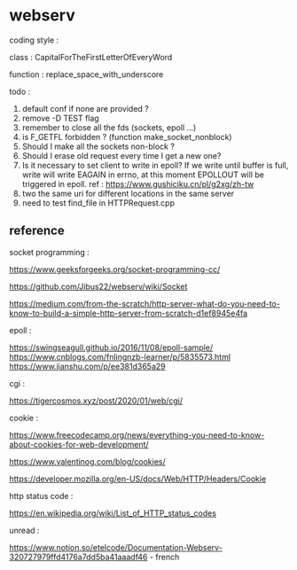 # webserv

coding style :

class : CapitalForTheFirstLetterOfEveryWord

function : replace_space_with_underscore

todo :
1. default conf if none are provided ?
2. remove -D TEST flag
3. remember to close all the fds (sockets, epoll ...) 
4. is F_GETFL forbidden ? (function make_socket_nonblock)
5. Should I make all the sockets non-block ?
6. Should I erase old request every time I get a new one?
7. Is it necessary to set client to write in epoll?  If we write until buffer is full, write will write EAGAIN in errno, at this moment EPOLLOUT will be triggered in epoll. ref : https://www.gushiciku.cn/pl/g2xg/zh-tw
8. two the same uri for different locations in the same server
9. need to test find_file in HTTPRequest.cpp

## reference

socket programming :

https://www.geeksforgeeks.org/socket-programming-cc/

https://github.com/Jibus22/webserv/wiki/Socket

https://medium.com/from-the-scratch/http-server-what-do-you-need-to-know-to-build-a-simple-http-server-from-scratch-d1ef8945e4fa

epoll :

https://swingseagull.github.io/2016/11/08/epoll-sample/
https://www.cnblogs.com/fnlingnzb-learner/p/5835573.html
https://www.jianshu.com/p/ee381d365a29

cgi :

https://tigercosmos.xyz/post/2020/01/web/cgi/

cookie :

https://www.freecodecamp.org/news/everything-you-need-to-know-about-cookies-for-web-development/

https://www.valentinog.com/blog/cookies/

https://developer.mozilla.org/en-US/docs/Web/HTTP/Headers/Cookie

http status code :

https://en.wikipedia.org/wiki/List_of_HTTP_status_codes

unread :

https://www.notion.so/etelcode/Documentation-Webserv-320727979ffd4176a7dd5ba41aaadf46 - french
